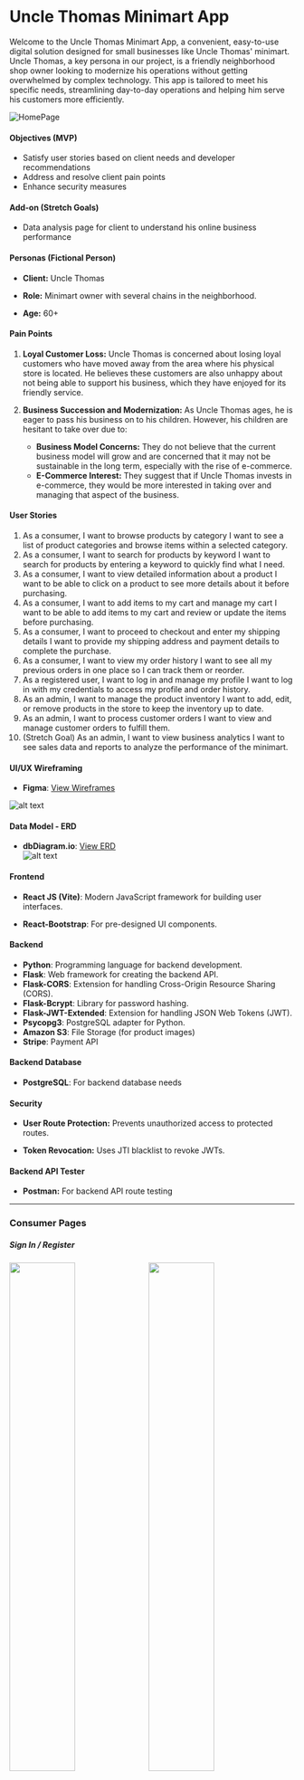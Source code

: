 # Uncle Thomas Minimart App

Welcome to the Uncle Thomas Minimart App, a convenient, easy-to-use digital solution designed for small businesses like Uncle Thomas' minimart. Uncle Thomas, a key persona in our project, is a friendly neighborhood shop owner looking to modernize his operations without getting overwhelmed by complex technology. This app is tailored to meet his specific needs, streamlining day-to-day operations and helping him serve his customers more efficiently.

![HomePage](readme_assets/home_page.png)

#### Objectives (MVP)

- Satisfy user stories based on client needs and developer recommendations
- Address and resolve client pain points
- Enhance security measures

#### Add-on (Stretch Goals)

- Data analysis page for client to understand his online business performance

#### Personas (Fictional Person)

- **Client:** Uncle Thomas

- **Role:** Minimart owner with several chains in the neighborhood.

- **Age:** 60+

#### Pain Points

1. **Loyal Customer Loss:**
   Uncle Thomas is concerned about losing loyal customers who have moved away from the area where his physical store is located. He believes these customers are also unhappy about not being able to support his business, which they have enjoyed for its friendly service.
   <br/>

2. **Business Succession and Modernization:**
   As Uncle Thomas ages, he is eager to pass his business on to his children. However, his children are hesitant to take over due to:
   <br/>
   - **Business Model Concerns:** They do not believe that the current business model will grow and are concerned that it may not be sustainable in the long term, especially with the rise of e-commerce.
     <br/>
   - **E-Commerce Interest:** They suggest that if Uncle Thomas invests in e-commerce, they would be more interested in taking over and managing that aspect of the business.

#### User Stories

1. As a consumer, I want to browse products by category
   I want to see a list of product categories and browse items within a selected category.
   <br />
2. As a consumer, I want to search for products by keyword
   I want to search for products by entering a keyword to quickly find what I need.
   <br />
3. As a consumer, I want to view detailed information about a product
   I want to be able to click on a product to see more details about it before purchasing.
   <br />
4. As a consumer, I want to add items to my cart and manage my cart
   I want to be able to add items to my cart and review or update the items before purchasing.
   <br />
5. As a consumer, I want to proceed to checkout and enter my shipping details
   I want to provide my shipping address and payment details to complete the purchase.
   <br />
6. As a consumer, I want to view my order history
   I want to see all my previous orders in one place so I can track them or reorder.
   <br />
7. As a registered user, I want to log in and manage my profile
   I want to log in with my credentials to access my profile and order history.
   <br />
8. As an admin, I want to manage the product inventory
   I want to add, edit, or remove products in the store to keep the inventory up to date.
   <br />
9. As an admin, I want to process customer orders
   I want to view and manage customer orders to fulfill them.
   <br />
10. (Stretch Goal) As an admin, I want to view business analytics
    I want to see sales data and reports to analyze the performance of the minimart.

#### UI/UX Wireframing

- **Figma**: [View Wireframes](https://www.figma.com/design/RkYVGK7fwjMo69p2ts1xDt/Uncle-Thomas-Minimart?m=auto&t=MHsQcLfRoKFhCT4z-1)

![alt text](readme_assets/image.png)

#### Data Model - ERD

- **dbDiagram.io**: [View ERD](https://dbdiagram.io/d/Uncle-Thomas-Minimart-15-Sep-2024-66e5bfe26dde7f41491dd8be)
  <br/>
  ![alt text](readme_assets/image-1.png)

#### Frontend

- **React JS (Vite)**: Modern JavaScript framework for building user interfaces.

- **React-Bootstrap**: For pre-designed UI components.

#### Backend

- **Python**: Programming language for backend development.
- **Flask**: Web framework for creating the backend API.
- **Flask-CORS**: Extension for handling Cross-Origin Resource Sharing (CORS).
- **Flask-Bcrypt**: Library for password hashing.
- **Flask-JWT-Extended**: Extension for handling JSON Web Tokens (JWT).
- **Psycopg3**: PostgreSQL adapter for Python.
- **Amazon S3**: File Storage (for product images)
- **Stripe**: Payment API

#### Backend Database

- **PostgreSQL**: For backend database needs

#### Security

- **User Route Protection:** Prevents unauthorized access to protected routes.

- **Token Revocation:** Uses JTI blacklist to revoke JWTs.

#### Backend API Tester

- **Postman:** For backend API route testing

<hr>

### Consumer Pages

##### Sign In / Register

<p float="left">
  <img src="readme_assets/signin.png" width="48%" />
  <img src="readme_assets/signup.png" width="48%" /> 
</p>

##### Store Page

![alt text](readme_assets/store_page.png)

##### Product Page

![alt text](readme_assets/product_page.png)

##### Orders Page

![alt text](readme_assets/orders_page.png)

##### Cart Page

![alt text](readme_assets/cart_page.png)

##### Checkout Page

![alt text](readme_assets/checkout_page.png)

##### Payment Page (Using Stripe Session)

![alt text](readme_assets/stripe_payment.png)

<hr>

### Admin Pages

##### Inventory

![alt text](readme_assets/inventory.png)

##### Category Manager

![alt text](readme_assets/category_manager.png)

##### Order Manager

![alt text](readme_assets/order_manager.png)

<hr>

#### References

Flask

- How to setup Flask and Psycopg
  https://blog.teclado.com/first-rest-api-flask-postgresql-python/
  https://www.psycopg.org/psycopg3/docs/api/cursors.html
- How to setup Flask
  https://flask.palletsprojects.com/en/3.0.x/quickstart/
- How to deploy Flask App with render.com
  https://docs.render.com/deploy-flask
- Flask JWT Extended
  https://flask-jwt-extended.readthedocs.io/en/stable/
- JWT Revoking
  https://flask-jwt-extended.readthedocs.io/en/stable/blocklist_and_token_revoking.html

- SQLAlchemy (not used in this project)
  https://dev.to/francescoxx/build-a-crud-rest-api-in-python-using-flask-sqlalchemy-postgres-docker-28lo

Python Command Line Arg

- https://medium.com/pythons-gurus/python-sys-module-beginner-guide-e7585684c26c
- https://www.geeksforgeeks.org/command-line-arguments-in-python/

Stripe Payment API

- https://docs.stripe.com/payments/accept-a-payment

Amazon S3 API

- Amazon S3 with Flask
  https://flask-s3.readthedocs.io/en/latest/

How to build API Routes in Flask

- https://www.turing.com/kb/build-flask-routes-in-python

React Axios Library

- https://axios-http.com/docs/example

PostgreSQL

- https://www.postgresqltutorial.com/postgresql-tutorial/postgresql-insert/

- https://www.datacamp.com/cheat-sheet/postgre-sql-basics-cheat-sheet
